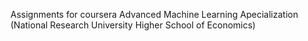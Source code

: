 Assignments for coursera Advanced Machine Learning Apecialization (National Research University Higher School of Economics)
